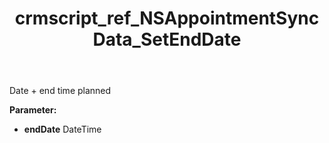 ﻿---
title: crmscript_ref_NSAppointmentSyncData_SetEndDate
description: NSAppointmentSyncData.SetEndDate(DateTime endDate)
intellisense: NSAppointmentSyncData.SetEndDate
keywords: NSAppointmentSyncData, GetEndDate
so.topic: reference
---

Date + end time planned

**Parameter:** 
 - **endDate** DateTime

